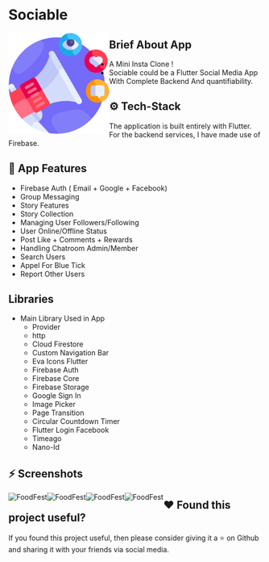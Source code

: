 # Sociable

<img align="left"  height="200px" width="200px" alt="ToDo"  src="https://github.com/Dev-Adnani/sociable-app/blob/main/assets/icons/appicon.png"/>

##  Brief About App

- A Mini Insta Clone !
-  Sociable could be a Flutter Social Media App With Complete Backend And quantifiability.


## ⚙️ Tech-Stack
The application is built entirely with Flutter. For the backend services, I have made use of Firebase.


## 💫 App Features
 
- Firebase Auth ( Email + Google + Facebook)
- Group Messaging
- Story Features
- Story Collection 
- Managing User Followers/Following
- User Online/Offline Status
- Post Like + Comments + Rewards
- Handling Chatroom Admin/Member
- Search Users
- Appel For Blue Tick
- Report Other Users


## Libraries

- Main Library Used in App 
    - Provider
    - http
    - Cloud Firestore
    - Custom Navigation Bar
    - Eva Icons Flutter
    - Firebase Auth
    - Firebase Core
    - Firebase Storage
    - Google Sign In
    - Image Picker
    - Page Transition
    - Circular Countdown Timer
    - Flutter Login Facebook
    - Timeago
    - Nano-Id


## :zap: Screenshots

  <img align="left" alt="FoodFest"  src="https://i.imgur.com/dD4CZHo.png">
  <img align="left" alt="FoodFest"  src="https://i.imgur.com/Ntf7xGr.png">
  <img align="left" alt="FoodFest"  src="https://i.imgur.com/hlTd4hl.png">
  <img align="left" alt="FoodFest"  src="https://i.imgur.com/e5SA1cS.png">


## :heart: Found this project useful?

If you found this project useful, then please consider giving it a :star: on Github and sharing it with your friends via social media.
